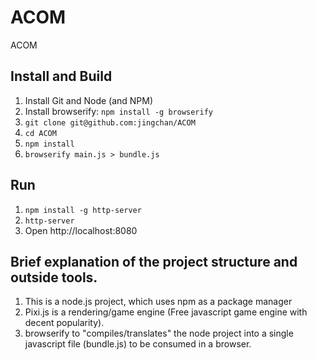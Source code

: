 ACOM
====

ACOM


## Install and Build
1. Install Git and Node (and NPM)
2. Install browserify: `npm install -g browserify`
3. `git clone git@github.com:jingchan/ACOM`
4. `cd ACOM`
5. `npm install`
6. `browserify main.js > bundle.js`

## Run
1. `npm install -g http-server`
2. `http-server`
3. Open http://localhost:8080


## Brief explanation of the project structure and outside tools.

1. This is a node.js project, which uses npm as a package manager
2. Pixi.js is a rendering/game engine (Free javascript game engine with decent popularity).
3. browserify to "compiles/translates" the node project into a single javascript file (bundle.js) to be consumed in a browser.
